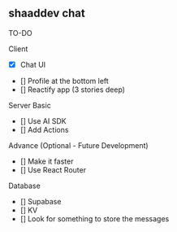 ## shaaddev chat

TO-DO

Client

- [x] Chat UI
- [] Profile at the bottom left
- [] Reactify app (3 stories deep)

Server
Basic

- [] Use AI SDK
- [] Add Actions

Advance (Optional - Future Development)

- [] Make it faster
- [] Use React Router

Database

- [] Supabase
- [] KV
- [] Look for something to store the messages

